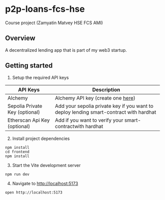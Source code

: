 # p2p-loans-fcs-hse
Course project (Zamyatin Matvey HSE FCS AMI)

## Overview

A decentralized lending app that is part of my web3 startup.

## Getting started

1. Setup the required API keys

| **API Keys**           | **Description**                                                                                                        |
| ---------------------- | ---------------------------------------------------------------------------------------------------------------------- |
| Alchemy                | Alchemy API key (create one [here](https://docs.alchemy.com/docs/alchemy-quickstart-guide#1key-create-an-alchemy-key)) |                                          
| Sepolia Private Key (optional)   | Add your sepolia private key if you want to deploy lending smart-contract with hardhat                            |                                         
| Etherscan Api Key (optional) | Add if you want to verify your smart-contractwith hardhat |

2. Install project dependencies

```
npm install
cd frontend
npm install
```

3. Start the Vite development server

```
npm run dev
```

4. Navigate to [http://localhost:5173](http://localhost:5173)

```
open http://localhost:5173
```
